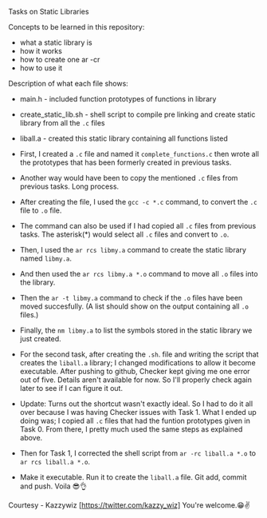 Tasks on Static Libraries

Concepts to be learned in this repository:

- what a static library is
- how it works
- how to create one ar -cr
- how to use it

Description of what each file shows:

- main.h - included function prototypes of functions in library
- create_static_lib.sh - shell script to compile pre linking and create static library from all the ```.c``` files
- liball.a - created this static library containing all functions listed


- First, I created a ```.c``` file and named it ```complete_functions.c``` then wrote all the prototypes that has been formerly created in previous tasks.
- Another way would have been to copy the mentioned ```.c``` files from previous tasks. Long process.
- After creating the file, I used the ```gcc -c *.c``` command, to convert the ```.c``` file to ```.o``` file.
- The command can also be used if I had copied all ```.c``` files from previous tasks. The asterisk(*) would select all ```.c``` files and convert to ```.o```.
- Then, I used the ```ar rcs libmy.a``` command to create the static library named ```libmy.a```.
- And then used the ```ar rcs libmy.a *.o``` command to move all ```.o``` files into the library.
- Then the ```ar -t libmy.a``` command to check if the ```.o``` files have been moved succesfully. (A list should show on the output containing all ```.o``` files.)
- Finally, the ```nm libmy.a``` to list the symbols stored in the static library we just created.

- For the second task, after creating the ```.sh```. file and writing the script that creates the ```liball.a``` library; I changed modifications to allow it become executable. After pushing to github, Checker kept giving me one error out of five. Details aren't available for now. So I'll properly check again later to see if I can figure it out.

- Update: Turns out the shortcut wasn't exactly ideal. So I had to do it all over because I was having Checker issues with Task 1. What I ended up doing was; I copied all ```.c``` files that had the funtion prototypes given in Task 0. From there, I pretty much used the same steps as explained above.
- Then for Task 1, I corrected the shell script from ```ar -rc liball.a *.o``` to ```ar rcs liball.a *.o```.
- Make it executable. Run it to create the ```liball.a``` file. Git add, commit and push. Voila 😎👌


Courtesy - Kazzywiz [https://twitter.com/kazzy_wiz]
You're welcome.😁✌
